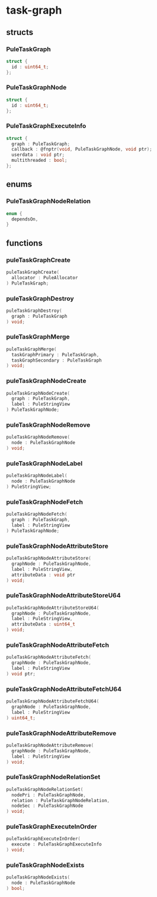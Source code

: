 # task-graph

## structs
### PuleTaskGraph
```c
struct {
  id : uint64_t;
};
```
### PuleTaskGraphNode
```c
struct {
  id : uint64_t;
};
```
### PuleTaskGraphExecuteInfo
```c
struct {
  graph : PuleTaskGraph;
  callback : @fnptr(void, PuleTaskGraphNode, void ptr);
  userdata : void ptr;
  multithreaded : bool;
};
```

## enums
### PuleTaskGraphNodeRelation
```c
enum {
  dependsOn,
}
```

## functions
### puleTaskGraphCreate
```c
puleTaskGraphCreate(
  allocator : PuleAllocator
) PuleTaskGraph;
```
### puleTaskGraphDestroy
```c
puleTaskGraphDestroy(
  graph : PuleTaskGraph
) void;
```
### puleTaskGraphMerge
```c
puleTaskGraphMerge(
  taskGraphPrimary : PuleTaskGraph,
  taskGraphSecondary : PuleTaskGraph
) void;
```
### puleTaskGraphNodeCreate
```c
puleTaskGraphNodeCreate(
  graph : PuleTaskGraph,
  label : PuleStringView
) PuleTaskGraphNode;
```
### puleTaskGraphNodeRemove
```c
puleTaskGraphNodeRemove(
  node : PuleTaskGraphNode
) void;
```
### puleTaskGraphNodeLabel
```c
puleTaskGraphNodeLabel(
  node : PuleTaskGraphNode
) PuleStringView;
```
### puleTaskGraphNodeFetch
```c
puleTaskGraphNodeFetch(
  graph : PuleTaskGraph,
  label : PuleStringView
) PuleTaskGraphNode;
```
### puleTaskGraphNodeAttributeStore
```c
puleTaskGraphNodeAttributeStore(
  graphNode : PuleTaskGraphNode,
  label : PuleStringView,
  attributeData : void ptr
) void;
```
### puleTaskGraphNodeAttributeStoreU64
```c
puleTaskGraphNodeAttributeStoreU64(
  graphNode : PuleTaskGraphNode,
  label : PuleStringView,
  attributeData : uint64_t
) void;
```
### puleTaskGraphNodeAttributeFetch
```c
puleTaskGraphNodeAttributeFetch(
  graphNode : PuleTaskGraphNode,
  label : PuleStringView
) void ptr;
```
### puleTaskGraphNodeAttributeFetchU64
```c
puleTaskGraphNodeAttributeFetchU64(
  graphNode : PuleTaskGraphNode,
  label : PuleStringView
) uint64_t;
```
### puleTaskGraphNodeAttributeRemove
```c
puleTaskGraphNodeAttributeRemove(
  graphNode : PuleTaskGraphNode,
  label : PuleStringView
) void;
```
### puleTaskGraphNodeRelationSet
```c
puleTaskGraphNodeRelationSet(
  nodePri : PuleTaskGraphNode,
  relation : PuleTaskGraphNodeRelation,
  nodeSec : PuleTaskGraphNode
) void;
```
### puleTaskGraphExecuteInOrder
```c
puleTaskGraphExecuteInOrder(
  execute : PuleTaskGraphExecuteInfo
) void;
```
### puleTaskGraphNodeExists
```c
puleTaskGraphNodeExists(
  node : PuleTaskGraphNode
) bool;
```
